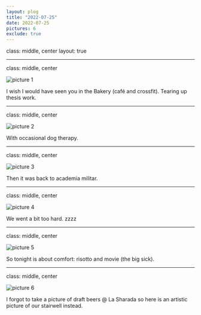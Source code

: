 ```yaml
---
layout: plog
title: "2022-07-25"
date: 2022-07-25
pictures: 6
exclude: true
---
```


class: middle, center
layout: true

---

class: middle, center

<img class="plog-picture" src="{{ site.baseurl }}/img/IMG_20220725_104908.jpg" alt="picture 1" />

I wish I would have seen you in the Bakery (café and crossfit). Tearing up thesis work.

---

class: middle, center

<img class="plog-picture" src="{{ site.baseurl }}/img/IMG_20220725_122425.jpg" alt="picture 2" />

With occasional dog therapy.

---

class: middle, center

<img class="plog-picture" src="{{ site.baseurl }}/img/IMG_20220725_164016.jpg" alt="picture 3" />

Then it was back to academia militar.

---

class: middle, center

<img class="plog-picture" src="{{ site.baseurl }}/img/IMG_20220725_182627.jpg" alt="picture 4" />

We went a bit too hard. zzzz

---

class: middle, center

<img class="plog-picture" src="{{ site.baseurl }}/img/IMG_20220725_194546.jpg" alt="picture 5" />

So tonight is about comfort: risotto and movie (the big sick).

---

class: middle, center

<img class="plog-picture" src="{{ site.baseurl }}/img/IMG_20220726_000229.jpg" alt="picture 6" />

I forgot to take a picture of draft beers @ La Sharada so here is an artistic picture of our stairwell instead.

